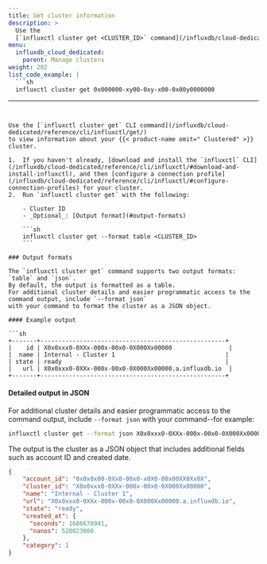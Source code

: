 ```yaml
---
title: Get cluster information
description: >
  Use the
  [`influxctl cluster get <CLUSTER_ID>` command](/influxdb/cloud-dedicated/reference/cli/influxctl/cluster/get/) to view information about your InfluxDB Cloud Dedicated cluster.
menu:
  influxdb_cloud_dedicated:
    parent: Manage clusters
weight: 202
list_code_example: |
  ```sh
  influxctl cluster get 0x000000-xy00-0xy-x00-0x00y0000000
  ```
---
```


Use the [`influxctl cluster get` CLI command](/influxdb/cloud-dedicated/reference/cli/influxctl/get/)
to view information about your {{< product-name omit=" Clustered" >}} cluster.

1.  If you haven't already, [download and install the `influxctl` CLI](/influxdb/cloud-dedicated/reference/cli/influxctl/#download-and-install-influxctl), and then [configure a connection profile](/influxdb/cloud-dedicated/reference/cli/influxctl/#configure-connection-profiles) for your cluster.
2.  Run `influxctl cluster get` with the following:

    - Cluster ID
    - _Optional_: [Output format](#output-formats)

    ```sh
    influxctl cluster get --format table <CLUSTER_ID>
    ```

### Output formats

The `influxctl cluster get` command supports two output formats: `table` and `json`.
By default, the output is formatted as a table.
For additional cluster details and easier programmatic access to the command output, include `--format json`
with your command to format the cluster as a JSON object.

#### Example output

```sh
+-------+----------------------------------------------------+
|    id | X0x0xxx0-0XXx-000x-00x0-0X000Xx00000                |
|  name | Internal - Cluster 1                               |
| state | ready                                              |
|   url | X0x0xxx0-0XXx-000x-00x0-0X000Xx00000.a.influxdb.io  |
+-------+----------------------------------------------------+
```

#### Detailed output in JSON

For additional cluster details and easier programmatic access to the command output, include `--format json`
with your command--for example:

```sh
influxctl cluster get --format json X0x0xxx0-0XXx-000x-00x0-0X000Xx00000
```

The output is the cluster as a JSON object that includes additional fields such as account ID and created date.

```json
{
    "account_id": "0x0x0x00-0Xx0-00x0-x0X0-00x00XX0Xx0X",
    "cluster_id": "X0x0xxx0-0XXx-000x-00x0-0X000Xx00000",
    "name": "Internal - Cluster 1",
    "url": "X0x0xxx0-0XXx-000x-00x0-0X000Xx00000.a.influxdb.io",
    "state": "ready",
    "created_at": {
      "seconds": 1686670941,
      "nanos": 520023000
    },
    "category": 1
}
```
